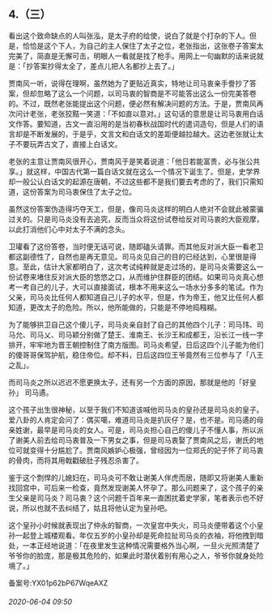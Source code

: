 ## 4.（三）
看出这个致命缺点的人叫张泓，是太子府的给使，说白了就是个打杂的下人。但是，恰恰是这个下人，为自己的主人保住了太子之位，老张指出，这张卷子答案太完美了，简直是无懈可击，明眼人一看就是找了枪手。用网上一句幽默的话来说就是：「抄答案抄得太全了，差点儿把人名都抄上去了。」



贾南风一听，说得在理啊，虽然她为了更贴近真实，特地让司马衷亲手誊抄了答案，但却忽略了这么一个问题，以司马衷的智商是不可能答出这么一份完美答卷的。不过，既然老张能提出这个问题，便必然有解决问题的方法。于是，贾南风再次问计老张，老张狡黠一笑道：「不如直以意对。」这句话的意思是让司马衷用白话文作答。要知道，古文一直沿用的是当初春秋战国时代的遣词造句，但是人们的语言却是不断发展的，于是乎，文言文和白话文的差距便越拉越大。这边老张就让太子不要玩弄古文了，直接上白话文。



老张的主意让贾南风很开心，贾南风于是笑着说道：「他日若能富贵，必与张公共享。」就这样，中国古代第一篇白话文就在这么一个情况下诞生了。但是，史学界却一般公认白话文的起源在唐朝，不过这些都不是我们要去考虑的了，我们只需知道，这份答案为司马衷保住了太子之位。



虽然这份答案伪造得巧夺天工，但是，像司马炎这样的明白人绝对不会就此被蒙骗过关的。只是司马炎没有去追究，反而当众将这份试卷给反对司马衷的大臣观摩，以此打消他们心中对太子不满的念头。



卫瓘看了这份答卷，当时便无话可说，随即磕头请罪。而其他反对派大臣一看老卫都这副德性了，自然也是再无意见。司马炎见自己的目的已经达到，心里很是得意。至此，估计大家都明白了，这次考试纯粹就是走过场的，是司马炎需要这么一份试卷来堵住反对派大臣的悠悠之口，从而维护住群臣的团结。如果司马炎真心想考一考自己的儿子，大可以直接面试，根本不用来这么一场水分多多的笔试。作为父亲，司马炎比任何人都知道自己儿子的水平，但是，作为帝王，他又比任何人都知道，更改太子的危险。所以，他所能做的，只能是不停地捣糨糊。



为了能够拱卫自己这个傻儿子，司马炎亲自封了自己的其他四个儿子：司马玮、司马允、司马乂、司马颖分别做了楚王、淮南王、长沙王和成都王，沿长江一线一字排开，牢牢地为晋王朝控制住了南方版图。司马炎希望，日后这四个儿子能为他们的傻哥哥保驾护航，稳住帝位。却不料，日后这四位王爷竟然有三位参与了「八王之乱」。



而司马炎之所以迟迟不愿更换太子，还有另一个方面的原因，那就是他的「好皇孙」 司马遹。



这个孩子出生很神秘，以至于我们不知道该喊他司马炎的皇孙还是司马炎的皇子。爱八卦的人肯定会问了：偶买噶，难道司马炎是扒灰仔？是，也不是。司马遹的母亲姓谢，最早是司马炎的女人。可是，司马炎担心自己的傻儿子不懂人事，所以派了谢美人前去给司马衷普及一下男女之事，但是司马衷娶了贾南风之后，谢氏的地位可就变得十分尴尬了。贾南风嫉妒心极强，曾经因为一位郑氏的妃子怀了司马衷的骨肉，而将其用戟戳破肚子残忍杀害了。



鉴于这个剽悍的儿媳妇在，司马炎可不敢让谢美人伴虎而居，随即又将谢美人重新找回宫中，可后来一检查，竟然发现谢美人怀孕了。那么问题来了，这个孩子的亲生父亲是司马炎？司马衷？这个问题千百年来一直困扰着史学家，笔者表示也不好说，所以也就不去纠结了，姑且将他认定为皇孙吧。



这个皇孙小时候就表现出了仲永的智商，一次皇宫中失火，司马炎便带着这个小皇孙一起登上城楼观看。年仅五岁的小皇孙却是死命拉扯司马炎的衣袖，将他拽到暗处，一本正经地说道：「在夜里发生这种情况需要格外当心啊，一旦火光照清楚了爷爷你的脸庞，那是极其危险的，如果此时潜伏着别有用心之人，爷爷你就身处险境了。」



备案号:YX01p62bP67WqeAXZ


###### 2020-06-04 09:50
